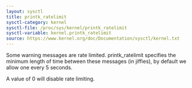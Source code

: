 ```yaml
---
layout: sysctl
title: printk_ratelimit
sysctl-category: kernel
sysctl-file: /proc/sys/kernel/printk_ratelimit
sysctl-variable: kernel.printk_ratelimit
source: https://www.kernel.org/doc/Documentation/sysctl/kernel.txt
---
```


Some warning messages are rate limited. printk_ratelimit specifies
the minimum length of time between these messages (in jiffies), by
default we allow one every 5 seconds.

A value of 0 will disable rate limiting.

